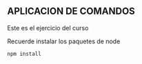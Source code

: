 ## APLICACION DE COMANDOS

Este es el ejercicio del curso

Recuerde instalar los paquetes de node

````````
npm install
````````